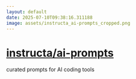 ```yaml
---
layout: default
date: 2025-07-10T09:38:16.311188
image: assets/instructa_ai-prompts_cropped.png
---
```


# [instructa/ai-prompts](https://github.com/instructa/ai-prompts)

curated prompts for AI coding tools
